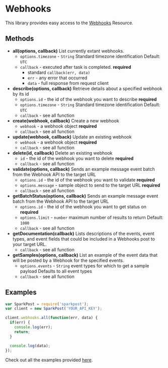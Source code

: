# Webhooks

This library provides easy access to the [Webhooks](https://www.sparkpost.com/api#/reference/webhooks/) Resource.

## Methods
* **all(options, callback)**
  List currently extant webhooks.
  * `options.timezone` - `String` Standard timezone identification Default: `UTC`
  * `callback` - executed after task is completed. **required**
    * standard `callback(err, data)`
    * `err` - any error that occurred
    * `data` - full response from request client
* **describe(options, callback)**
  Retrieve details about a specified webhook by its id
  * `options.id` - the id of the webhook you want to describe **required**
  * `options.timezone` - `String` Standard timezone identification Default: `UTC`
  * `callback` - see all function
* **create(webhook, callback)**
  Create a new webhook
  * `webhook` - a webhook object **required**
  * `callback` - see all function
* **update(webhook, callback)**
  Update an existing webhook
  * `webhook` - a webhook object **required**
  * `callback` - see all function
* **delete(id, callback)**
  Delete an existing webhook
  * `id` - the id of the webhook you want to delete **required**
  * `callback` - see all function
* **validate(options, callback)**
  Sends an example message event batch from the Webhook API to the target URL
  * `options.id` - the id of the webhook you want to validate **required**
  * `options.message` - sample object to send to the target URL **required**
  * `callback` - see all function
* **getBatchStatus(options, callback)**
  Sends an example message event batch from the Webhook API to the target URL
  * `options.id` - the id of the webhook you want to get status on **required**
  * `options.limit` - `number` maximum number of results to return Default: `1000`
  * `callback` - see all function
* **getDocumentation(callback)**
  Lists descriptions of the events, event types, and event fields that could be included in a Webhooks post to your target URL.
  * `callback` - see all function
* **getSamples(options, callback)**
  List an example of the event data that will be posted by a Webhook for the specified events.
  * `options.events` - `String` event types for which to get a sample payload Defaults to all event types
  * `callback` - see all function

## Examples

```js
var SparkPost = require('sparkpost');
var client = new SparkPost('YOUR_API_KEY');

client.webhooks.all(function(err, data) {
  if(err) {
    console.log(err);
    return;
  }

  console.log(data);
});

```

Check out all the examples provided [here](/examples/webhooks).
